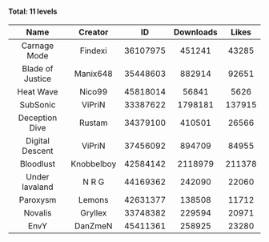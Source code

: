 #### Total: 11 levels

| Name | Creator | ID | Downloads | Likes |
|:---:|:---:|:---:|:---:|:---:|
| Carnage Mode | Findexi | 36107975 | 451241 | 43285
| Blade of Justice | Manix648 | 35448603 | 882914 | 92651
| Heat Wave | Nico99 | 45818014 | 56841 | 5626
| SubSonic | ViPriN | 33387622 | 1798181 | 137915
| Deception Dive | Rustam | 34379100 | 410501 | 26566
| Digital Descent | ViPriN | 37456092 | 894709 | 84955
| Bloodlust | Knobbelboy | 42584142 | 2118979 | 211378
| Under lavaland | N R G | 44169362 | 242090 | 22060
| Paroxysm | Lemons | 42631377 | 138508 | 11712
| Novalis | Gryllex | 33748382 | 229594 | 20971
| EnvY | DanZmeN | 45411361 | 258925 | 23280
